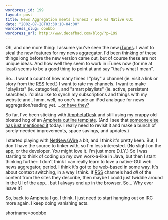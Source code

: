 ```yaml
--- 
wordpress_id: 199
layout: post
title: News Aggregation meets iTunes3 / Web vs Native GUI
date: "2002-07-28T03:30:10-04:00"
wordpress_slug: ooobbo
wordpress_url: http://www.decafbad.com/blog/?p=199
---
```

<p>Oh, and one more thing:  I assume you've seen the new <a href="http://www.apple.com/itunes">iTunes</a>.  I want to steal the new features for my news aggregator.  I'd been thinking of these things long before the new version came out, but of course these are not unique ideas.  And how well they seem to work in iTunes now (for me at least) seems to be a good thing to point at and say "that's what I mean".</p>
<p>So...  I want a count of how many times I "play" a channel (ie. visit a link or story from the <a href="http://www.decafbad.com/twiki/bin/view/Main/RSS">RSS</a> feed.)  I want to rate my channels.  I want to make "playlists" (ie. categories), and "smart playlists" (ie. active, persistent searches).  I'd also like to synch my subscriptions and things with my website and.. hmm, well, no one's made an iPod analogue for news aggregation/reading yet.  ...<a href="http://www.furrygoat.com/Programming/PocketFeed/index.aspx">or have they?</a></p>
<p>So far, I've been sticking with <a href="http://www.disobey.com/amphetadesk">AmphetaDesk</a> and still using my crappy old bloated hog of an <a href="http://www.decafbad.com/news_archives/000187.phtml#000187">Ampheta outline template</a>.  (And I see that <a href="http://way.nu/archives/000263.html">someone else has just mentioned it</a> today.  I really need to revisit it and make a bunch of sorely-needed improvements, space savings, and updates.)</p>
<p>I started playing with <a href="http://ranchero.com/software/netnewswire/">NetNewsWire</a> a bit, and I think it's pretty keen.  But, I don't have the source to tinker with, so I'm less interested.  (No slight on the app, or the developer.  <I>You</i> might love it.  I'm just more D.I.Y.)  So I was starting to think of coding up my own work-a-like in Java, but then I start thinking further:  I don't think I can really learn to love a native-GUI web news aggregator, period.  I think it's got to be web-based in some way.  It's about context switching, in a way I think.  If <a href="http://www.decafbad.com/twiki/bin/view/Main/RSS">RSS</a> channels had <i>all</i> of the content from the sites they describe, then maybe I could just twiddle around in the UI of the app...  but I always end up in the browser.  So...  Why ever leave it?</p>
<p>So, back to Ampheta I go, I think.  I just need to start hanging out on IRC more again.  I keep doing vanishing acts.</p>
<!--more-->
shortname=ooobbo
